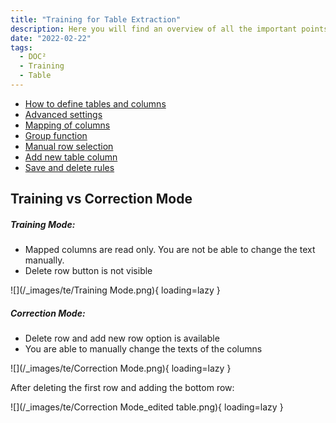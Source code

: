 ```yaml
---
title: "Training for Table Extraction"
description: Here you will find an overview of all the important points about the training for table extraction. From how to define tables and columns to advanced settings.
date: "2022-02-22"
tags:
  - DOC²
  - Training
  - Table
---
```


- [How to define tables and columns](/doc2/table-extraction/define-table-and-columns/)
- [Advanced settings](/doc2/table-extraction/advanced-settings/)
- [Mapping of columns](/doc2/table-extraction/mapping-of-columns/)
- [Group function](/doc2/table-extraction/group-function/)
- [Manual row selection](/doc2/table-extraction/manual-row-selection/)
- [Add new table column](/doc2/table-extraction/add-new-table-column/)
- [Save and delete rules](/doc2/table-extraction/save-rules-and-delete-rules/)


## Training vs Correction Mode

##### Training Mode:

- Mapped columns are read only. You are not be able to change the text manually.
- Delete row button is not visible

![](/_images/te/Training Mode.png){ loading=lazy }

##### Correction Mode:

- Delete row and add new row option is available
- You are able to manually change the texts of the columns 

![](/_images/te/Correction Mode.png){ loading=lazy }

After deleting the first row and adding the bottom row:

![](/_images/te/Correction Mode_edited table.png){ loading=lazy }


